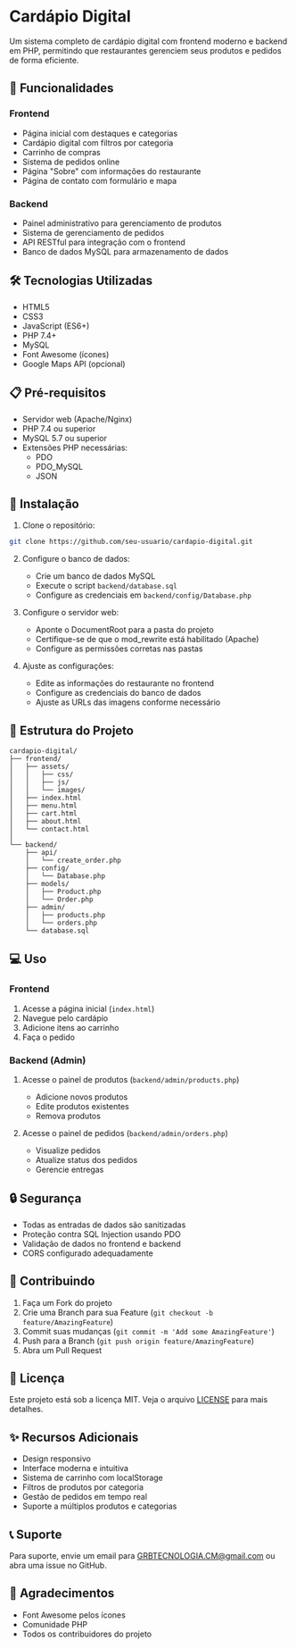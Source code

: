 # Cardápio Digital

Um sistema completo de cardápio digital com frontend moderno e backend em PHP, permitindo que restaurantes gerenciem seus produtos e pedidos de forma eficiente.

## 🚀 Funcionalidades

### Frontend
- Página inicial com destaques e categorias
- Cardápio digital com filtros por categoria
- Carrinho de compras
- Sistema de pedidos online
- Página "Sobre" com informações do restaurante
- Página de contato com formulário e mapa

### Backend
- Painel administrativo para gerenciamento de produtos
- Sistema de gerenciamento de pedidos
- API RESTful para integração com o frontend
- Banco de dados MySQL para armazenamento de dados

## 🛠️ Tecnologias Utilizadas

- HTML5
- CSS3
- JavaScript (ES6+)
- PHP 7.4+
- MySQL
- Font Awesome (ícones)
- Google Maps API (opcional)

## 📋 Pré-requisitos

- Servidor web (Apache/Nginx)
- PHP 7.4 ou superior
- MySQL 5.7 ou superior
- Extensões PHP necessárias:
  - PDO
  - PDO_MySQL
  - JSON

## 🔧 Instalação

1. Clone o repositório:
```bash
git clone https://github.com/seu-usuario/cardapio-digital.git
```

2. Configure o banco de dados:
   - Crie um banco de dados MySQL
   - Execute o script `backend/database.sql`
   - Configure as credenciais em `backend/config/Database.php`

3. Configure o servidor web:
   - Aponte o DocumentRoot para a pasta do projeto
   - Certifique-se de que o mod_rewrite está habilitado (Apache)
   - Configure as permissões corretas nas pastas

4. Ajuste as configurações:
   - Edite as informações do restaurante no frontend
   - Configure as credenciais do banco de dados
   - Ajuste as URLs das imagens conforme necessário

## 📁 Estrutura do Projeto

```
cardapio-digital/
├── frontend/
│   ├── assets/
│   │   ├── css/
│   │   ├── js/
│   │   └── images/
│   ├── index.html
│   ├── menu.html
│   ├── cart.html
│   ├── about.html
│   └── contact.html
│
└── backend/
    ├── api/
    │   └── create_order.php
    ├── config/
    │   └── Database.php
    ├── models/
    │   ├── Product.php
    │   └── Order.php
    ├── admin/
    │   ├── products.php
    │   └── orders.php
    └── database.sql
```

## 💻 Uso

### Frontend
1. Acesse a página inicial (`index.html`)
2. Navegue pelo cardápio
3. Adicione itens ao carrinho
4. Faça o pedido

### Backend (Admin)
1. Acesse o painel de produtos (`backend/admin/products.php`)
   - Adicione novos produtos
   - Edite produtos existentes
   - Remova produtos

2. Acesse o painel de pedidos (`backend/admin/orders.php`)
   - Visualize pedidos
   - Atualize status dos pedidos
   - Gerencie entregas

## 🔒 Segurança

- Todas as entradas de dados são sanitizadas
- Proteção contra SQL Injection usando PDO
- Validação de dados no frontend e backend
- CORS configurado adequadamente

## 🤝 Contribuindo

1. Faça um Fork do projeto
2. Crie uma Branch para sua Feature (`git checkout -b feature/AmazingFeature`)
3. Commit suas mudanças (`git commit -m 'Add some AmazingFeature'`)
4. Push para a Branch (`git push origin feature/AmazingFeature`)
5. Abra um Pull Request

## 📝 Licença

Este projeto está sob a licença MIT. Veja o arquivo [LICENSE](LICENSE) para mais detalhes.

## ✨ Recursos Adicionais

- Design responsivo
- Interface moderna e intuitiva
- Sistema de carrinho com localStorage
- Filtros de produtos por categoria
- Gestão de pedidos em tempo real
- Suporte a múltiplos produtos e categorias

## 📞 Suporte

Para suporte, envie um email para GRBTECNOLOGIA.CM@gmail.com ou abra uma issue no GitHub.

## 🙏 Agradecimentos

- Font Awesome pelos ícones
- Comunidade PHP
- Todos os contribuidores do projeto 